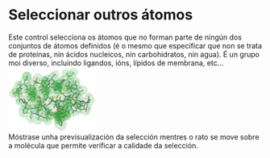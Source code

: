 # Seleccionar outros átomos
Este control selecciona os átomos que no forman parte de ningún dos conjuntos de átomos definidos (é o mesmo que especificar que non se trata de proteínas, nin ácidos nucleicos, nin carbohidratos, nin agua). É un grupo moi diverso, incluíndo ligandos, ións, lípidos de membrana, etc...  
![Select](static/img/select.png)   
Móstrase unha previsualización da selección mentres o rato se move sobre a molécula que permite verificar a calidade da selección.

